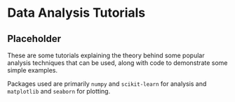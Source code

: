 # Data Analysis Tutorials

## Placeholder

These are some tutorials explaining the theory behind some popular analysis techniques that can be used, along with code to demonstrate some simple examples.

Packages used are primarily `numpy` and `scikit-learn` for analysis and `matplotlib` and `seaborn` for plotting.